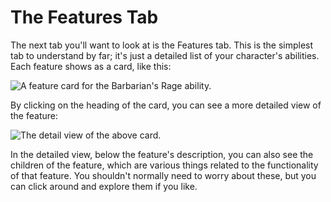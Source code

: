 # The Features Tab

The next tab you'll want to look at is the Features tab. This is the simplest tab to understand by far; it's just a detailed list of your character's abilities. Each feature shows as a card, like this:

![A feature card for the Barbarian's Rage ability.](/dicecloud-v2-guide/assets/feature.png)

By clicking on the heading of the card, you can see a more detailed view of the feature:

![The detail view of the above card.](/dicecloud-v2-guide/assets/feature-detail.png)

In the detailed view, below the feature's description, you can also see the children of the feature, which are various things related to the functionality of that feature. You shouldn't normally need to worry about these, but you can click around and explore them if you like.

